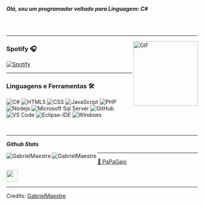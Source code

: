 ***Olá, sou um programador voltado para Linguagem: C#***

<br><br>

---

<img align="right" alt="GIF" height="170px" src="https://media.giphy.com/media/J5B1Y8QZnzXXbLQIBu/giphy.gif" />

### Spotify 🎧

[![Spotify](https://open.spotify.com/album/7FwAtuhhWivxvK4aPgyyUD)](https://open.spotify.com/album/7FwAtuhhWivxvK4aPgyyUD)

---

### Linguagens e Ferramentas 🛠 

![C#](https://img.shields.io/badge/C%23-239120?style=for-the-badge&logo=c-sharp&logoColor=white)
![HTML5](https://img.shields.io/badge/-HTML5-%23E44D27?style=flat-square&logo=html5&logoColor=ffffff)
![CSS](https://img.shields.io/badge/-CSS3-%231572B6?style=flat-square&logo=css3)
![JavaScript](https://img.shields.io/badge/-JavaScript-%23F7DF1C?style=flat-square&logo=javascript&logoColor=000000&labelColor=%23F7DF1C&color=%23FFCE5A)
![PHP](https://img.shields.io/badge/-HTML5-%23E44D27?style=flat-square&logo=php&logoColor=ffffff)
![Nodejs](https://img.shields.io/badge/-Nodejs-339933?style=flat-square&logo=Node.js&logoColor=ffffff)
![Microsoft Sql Server](https://img.shields.io/badge/-Sql%20Server-CC2927?style=flat-square&logo=microsoft-sql-server&logoColor=ffffff)
![GitHub](https://img.shields.io/badge/-GitHub-181717?style=flat-square&logo=github)
![VS Code](http://img.shields.io/badge/-VS%20Code-007ACC?style=flat-square&logo=visual-studio-code&logoColor=ffffff)
![Eclipse-IDE](http://img.shields.io/badge/-Eclipse-2C2255?style=flat-square&logo=eclipse&logoColor=ffffff)
![Windows](http://img.shields.io/badge/-Windows-0078D6?style=flat-square&logo=windows&logoColor=ffffff)

<br/>

---


***Github Stats***
<p><img align="left" src="https://github-readme-stats.vercel.app/api?username=GabrielMaestre&show_icons=true&theme=radical" alt="GabrielMaestre" /></p>
<p><img align="left" src="https://github-readme-stats.vercel.app/api/top-langs/?username=GabrielMaestre&layout=compact&theme=radical" alt="GabrielMaestre" /></p>


<hr>

[🦜 PaPaGaio](https://cultofthepartyparrot.com)

<div>
	<img src="https://cultofthepartyparrot.com/parrots/hd/laptop_parrot.gif" width="30" height="30"/>
</div>

-----
Credits: [GabrielMaestre](https://github.com/GabrielMaestre)
